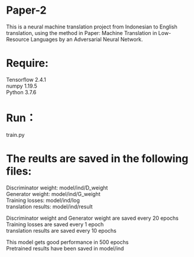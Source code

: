 # Paper-2

This is a neural machine translation project from Indonesian to English translation, using the method in Paper: Machine Translation in Low-Resource Languages by an Adversarial Neural Network.

Require:
=====================
Tensorflow 2.4.1  
numpy 1.19.5  
Python 3.7.6  


Run：
=====================
train.py


The reults are saved in the following files:
=====================
Discriminator weight: model/ind/D_weight  
Generator weight: model/ind/G_weight  
Training losses: model/ind/log  
translation results: model/ind/result  


Discriminator weight and Generator weight are saved every 20 epochs  
Training losses are saved every 1 epoch  
translation results are saved every 10 epochs  

This model gets good performance in 500 epochs  
Pretrained results have been saved in model/ind  
